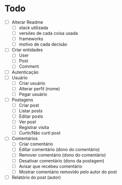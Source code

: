# Todo

- [ ] Alterar Readme
    - [ ] stack utilizada
    - [ ] versões de cada coisa usada
    - [ ] frameworks
    - [ ] motivo de cada decisão
- [ ] Criar entidades
    - [ ] User
    - [ ] Post
    - [ ] Comment
- [ ] Autenticação
- [ ] Usuário
    - [ ] Criar usuário
    - [ ] Alterar perfil (nome)
    - [ ] Pegar usuário
- [ ] Postagens
    - [ ] Criar post
    - [ ] Listar posts
    - [ ] Editar posts
    - [ ] Ver post
    - [ ] Registrar visita
    - [ ] Curtir/Não curti post
- [ ] Comentários
    - [ ] Criar comentário
    - [ ] Editar comentário (dono do comentário)
    - [ ] Remover comentário (dono do comentário)
    - [ ] Desativar comentário (dono da postagem)
    - [ ] Avisar que recebeu comentário
    - [ ] Mostrar comentário removido pelo autor do post
- [ ] Relatório do post (autor)